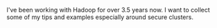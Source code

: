 I've been working with Hadoop for over 3.5 years now. I want to collect some of my tips and examples especially around secure clusters.
